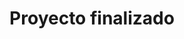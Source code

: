 <div align="center">
  <h1 align="center">
    Proyecto finalizado
    <br />
    <br />
  </h1>
</div>

